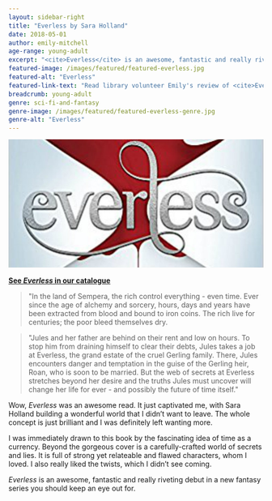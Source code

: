 ```yaml
---
layout: sidebar-right
title: "Everless by Sara Holland"
date: 2018-05-01
author: emily-mitchell
age-range: young-adult
excerpt: "<cite>Everless</cite> is an awesome, fantastic and really riveting debut in a new fantasy series you should keep an eye out for."
featured-image: /images/featured/featured-everless.jpg
featured-alt: "Everless"
featured-link-text: "Read library volunteer Emily's review of <cite>Everless</cite> by Sara Holland."
breadcrumb: young-adult
genre: sci-fi-and-fantasy
genre-image: /images/featured/featured-everless-genre.jpg
genre-alt: "Everless"
---
```


![Everless](/images/featured/featured-everless.jpg)

**[See <cite>Everless</cite> in our catalogue](https://suffolk.spydus.co.uk/cgi-bin/spydus.exe/ENQ/OPAC/BIBENQ?BRN=2303087)**

> "In the land of Sempera, the rich control everything - even time. Ever since the age of alchemy and sorcery, hours, days and years have been extracted from blood and bound to iron coins. The rich live for centuries; the poor bleed themselves dry.

> "Jules and her father are behind on their rent and low on hours. To stop him from draining himself to clear their debts, Jules takes a job at Everless, the grand estate of the cruel Gerling family. There, Jules encounters danger and temptation in the guise of the Gerling heir, Roan, who is soon to be married. But the web of secrets at Everless stretches beyond her desire and the truths Jules must uncover will change her life for ever - and possibly the future of time itself."

Wow, <cite>Everless</cite> was an awesome read. It just captivated me, with Sara Holland building a wonderful world that I didn’t want to leave. The whole concept is just brilliant and I was definitely left wanting more.

I was immediately drawn to this book by the fascinating idea of time as a currency. Beyond the gorgeous cover is a carefully-crafted world of secrets and lies. It is full of strong yet relateable and flawed characters, whom I loved. I also really liked the twists, which I didn’t see coming.

<cite>Everless</cite> is an awesome, fantastic and really riveting debut in a new fantasy series you should keep an eye out for.
